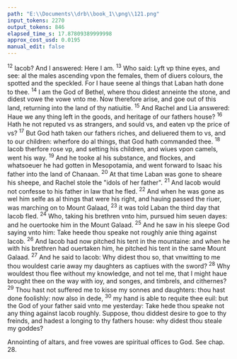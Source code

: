 ```yaml
---
path: "E:\\Documents\\drb\\book_1\\png\\121.png"
input_tokens: 2270
output_tokens: 846
elapsed_time_s: 17.87809389999998
approx_cost_usd: 0.0195
manual_edit: false
---
```

<sup>12</sup> Iacob? And I answered: Here I am. <sup>13</sup> Who said: Lyft vp thine eyes, and see: al the males ascending vpon the females, them of diuers colours, the spotted and the speckled. For I haue seene al things that Laban hath done to thee. <sup>14</sup> I am the God of Bethel, where thou didest anneinte the stone, and didest vowe the vowe vnto me. Now therefore arise, and goe out of this land, returning into the land of thy natiuitie. <sup>15</sup> And Rachel and Lia answered: Haue we any thing left in the goods, and heritage of our fathers house? <sup>16</sup> Hath he not reputed vs as strangers, and sould vs, and eaten vp the price of vs? <sup>17</sup> But God hath taken our fathers riches, and deliuered them to vs, and to our children: wherfore do al things, that God hath commanded thee. <sup>18</sup> Iacob therfore rose vp, and setting his children, and wiues vpon camels, went his way. <sup>19</sup> And he tooke al his substance, and flockes, and whatsoeuer he had gotten in Mesopotamia, and went forward to Isaac his father into the land of Chanaan. <sup>20</sup> At that time Laban was gone to sheare his sheepe, and Rachel stole the "idols of her father". <sup>21</sup> And Iacob would not confesse to his father in law that he fled. <sup>22</sup> And when he was gone as wel him selfe as al things that were his right, and hauing passed the riuer, was marching on to Mount Galaad, <sup>23</sup> it was told Laban the third day that Iacob fled. <sup>24</sup> Who, taking his brethren vnto him, pursued him seuen dayes: and he ouertooke him in the Mount Galaad. <sup>25</sup> And he saw in his sleepe God saying vnto him: Take heede thou speake not roughly anie thing against Iacob. <sup>26</sup> And Iacob had now pitched his tent in the mountaine: and when he with his brethren had ouertaken him, he pitched his tent in the same Mount Galaad. <sup>27</sup> And he said to Iacob: Why didest thou so, that vnwitting to me thou wouldest carie away my daughters as captiues with the sword? <sup>28</sup> Why wouldest thou flee without my knowledge, and not tel me, that I might haue brought thee on the way with ioy, and songes, and timbrels, and cithernes? <sup>29</sup> Thou hast not suffered me to kisse my sonnes and daughters: thou hast done foolishly: now also in dede, <sup>30</sup> my hand is able to requite thee euil: but the God of your father said vnto me yesterday: Take hede thou speake not any thing against Iacob roughly. Suppose, thou diddest desire to goe to thy freinds, and hadest a longing to thy fathers house: why didest thou steale my goddes?

<aside>Annointing of altars, and free vowes are spiritual offices to God. See chap. 28.</aside>

[^1]: Tela-phim